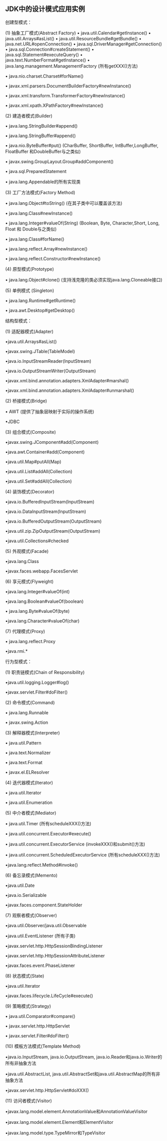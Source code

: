 ## JDK中的设计模式应用实例

创建型模式：

(1) 抽象工厂模式(Abstract Factory)
• java.util.Calendar#getInstance()
• java.util.Arrays#asList()
• java.util.ResourceBundle#getBundle()
• java.net.URL#openConnection()
• java.sql.DriverManager#getConnection()
• java.sql.Connection#createStatement()
• java.sql.Statement#executeQuery()
• java.text.NumberFormat#getInstance()
• java.lang.management.ManagementFactory (所有getXXX()方法)

• java.nio.charset.Charset#forName()

• javax.xml.parsers.DocumentBuilderFactory#newInstance()

• javax.xml.transform.TransformerFactory#newInstance()

• javax.xml.xpath.XPathFactory#newInstance()

(2) 建造者模式(Builder)

• java.lang.StringBuilder#append()

• java.lang.StringBuffer#append()

• java.nio.ByteBuffer#put() (CharBuffer, ShortBuffer, IntBuffer,LongBuffer, FloatBuffer 和DoubleBuffer与之类似)

• javax.swing.GroupLayout.Group#addComponent()

• java.sql.PreparedStatement

• java.lang.Appendable的所有实现类

(3) 工厂方法模式(Factory Method)

• java.lang.Object#toString() (在其子类中可以覆盖该方法)

• java.lang.Class#newInstance()

• java.lang.Integer#valueOf(String) (Boolean, Byte, Character,Short, Long, Float 和 Double与之类似)

• java.lang.Class#forName()

• java.lang.reflect.Array#newInstance()

• java.lang.reflect.Constructor#newInstance()

(4) 原型模式(Prototype)

• java.lang.Object#clone() (支持浅克隆的类必须实现java.lang.Cloneable接口)

(5) 单例模式 (Singleton)

• java.lang.Runtime#getRuntime()

• java.awt.Desktop#getDesktop()

结构型模式：

(1) 适配器模式(Adapter)

•java.util.Arrays#asList()

•javax.swing.JTable(TableModel)

•java.io.InputStreamReader(InputStream)

•java.io.OutputStreamWriter(OutputStream)

•javax.xml.bind.annotation.adapters.XmlAdapter#marshal()

•javax.xml.bind.annotation.adapters.XmlAdapter#unmarshal()

(2) 桥接模式(Bridge)

• AWT (提供了抽象层映射于实际的操作系统)

•JDBC

(3) 组合模式(Composite)

•javax.swing.JComponent#add(Component)

•java.awt.Container#add(Component)

•java.util.Map#putAll(Map)

•java.util.List#addAll(Collection)

•java.util.Set#addAll(Collection)

(4) 装饰模式(Decorator)

•java.io.BufferedInputStream(InputStream)

•java.io.DataInputStream(InputStream)

•java.io.BufferedOutputStream(OutputStream)

•java.util.zip.ZipOutputStream(OutputStream)

•java.util.Collections#checked[]()

(5) 外观模式(Facade)

•java.lang.Class

•javax.faces.webapp.FacesServlet

(6) 享元模式(Flyweight)

•java.lang.Integer#valueOf(int)

•java.lang.Boolean#valueOf(boolean)

• java.lang.Byte#valueOf(byte)

•java.lang.Character#valueOf(char)

(7) 代理模式(Proxy)

• java.lang.reflect.Proxy

•java.rmi.*

行为型模式：

(1) 职责链模式(Chain of Responsibility)

•java.util.logging.Logger#log()

•javax.servlet.Filter#doFilter()

(2) 命令模式(Command)

• java.lang.Runnable

• javax.swing.Action

(3) 解释器模式(Interpreter)

• java.util.Pattern

• java.text.Normalizer

• java.text.Format

• javax.el.ELResolver

(4) 迭代器模式(Iterator)

• java.util.Iterator

• java.util.Enumeration

(5) 中介者模式(Mediator)

• java.util.Timer (所有scheduleXXX()方法)

• java.util.concurrent.Executor#execute()

• java.util.concurrent.ExecutorService (invokeXXX()和submit()方法)

• java.util.concurrent.ScheduledExecutorService (所有scheduleXXX()方法)

•java.lang.reflect.Method#invoke()

(6) 备忘录模式(Memento)

•java.util.Date

•java.io.Serializable

•javax.faces.component.StateHolder

(7) 观察者模式(Observer)

•java.util.Observer/java.util.Observable

•java.util.EventListener (所有子类)

•javax.servlet.http.HttpSessionBindingListener

•javax.servlet.http.HttpSessionAttributeListener

•javax.faces.event.PhaseListener

(8) 状态模式(State)

•java.util.Iterator

•javax.faces.lifecycle.LifeCycle#execute()

(9) 策略模式(Strategy)

• java.util.Comparator#compare()

• javax.servlet.http.HttpServlet

• javax.servlet.Filter#doFilter()

(10) 模板方法模式(Template Method)

•java.io.InputStream, java.io.OutputStream, java.io.Reader和java.io.Writer的所有非抽象方法

•java.util.AbstractList, java.util.AbstractSet和java.util.AbstractMap的所有非抽象方法

•javax.servlet.http.HttpServlet#doXXX()

(11) 访问者模式(Visitor)

•javax.lang.model.element.AnnotationValue和AnnotationValueVisitor

•javax.lang.model.element.Element和ElementVisitor

•javax.lang.model.type.TypeMirror和TypeVisitor